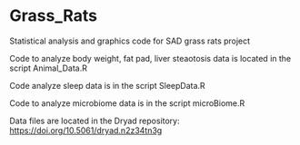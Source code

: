 # Grass_Rats
Statistical analysis and graphics code for SAD grass rats project

Code to analyze body weight, fat pad, liver steaotosis data is located in the script Animal_Data.R

Code analyze sleep data is in the script SleepData.R

Code to analyze microbiome data is in the script microBiome.R

Data files are located in the Dryad repository: https://doi.org/10.5061/dryad.n2z34tn3g
